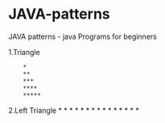 # JAVA-patterns
JAVA patterns - java Programs  for beginners

  1.Triangle 
  
        *
        **
        ***
        ****
        *****
        
  2.Left Triangle
              * 
          * * 
        * * * 
      * * * * 
    * * * * * 
 
